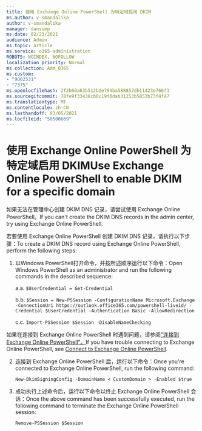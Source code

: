 ```yaml
---
title: 使用 Exchange Online PowerShell 为特定域启用 DKIM
ms.author: v-smandalika
author: v-smandalika
manager: dansimp
ms.date: 02/23/2021
audience: Admin
ms.topic: article
ms.service: o365-administration
ROBOTS: NOINDEX, NOFOLLOW
localization_priority: Normal
ms.collection: Adm_O365
ms.custom:
- "9002531"
- "7375"
ms.openlocfilehash: 2f2b60a63b512bde794ba588852db11423e766f3
ms.sourcegitcommit: 78fe9f33438cb0c19f0dab31253b5853b73f4f47
ms.translationtype: MT
ms.contentlocale: zh-CN
ms.lasthandoff: 03/05/2021
ms.locfileid: "50500669"
---
```

# <a name="use-exchange-online-powershell-to-enable-dkim-for-a-specific-domain"></a><span data-ttu-id="6201f-102">使用 Exchange Online PowerShell 为特定域启用 DKIM</span><span class="sxs-lookup"><span data-stu-id="6201f-102">Use Exchange Online PowerShell to enable DKIM for a specific domain</span></span>

<span data-ttu-id="6201f-103">如果无法在管理中心创建 DKIM DNS 记录，请尝试使用 Exchange Online PowerShell。</span><span class="sxs-lookup"><span data-stu-id="6201f-103">If you can't create the DKIM DNS records in the admin center, try using Exchange Online PowerShell.</span></span> 

<span data-ttu-id="6201f-104">若要使用 Exchange Online PowerShell 创建 DKIM DNS 记录，请执行以下步骤：</span><span class="sxs-lookup"><span data-stu-id="6201f-104">To create a DKIM DNS record using Exchange Online PowerShell, perform the following steps:</span></span>

1. <span data-ttu-id="6201f-105">以Windows PowerShell打开命令，并按所述顺序运行以下命令：</span><span class="sxs-lookup"><span data-stu-id="6201f-105">Open Windows PowerShell as an administrator and run the following commands in the described sequence:</span></span>

    <span data-ttu-id="6201f-106">a.</span><span class="sxs-lookup"><span data-stu-id="6201f-106">a.</span></span> `$UserCredential = Get-Credential`

    <span data-ttu-id="6201f-107">b.</span><span class="sxs-lookup"><span data-stu-id="6201f-107">b.</span></span> `$Session = New-PSSession -ConfigurationName Microsoft.Exchange -ConnectionUri https://outlook.office365.com/powershell-liveid/ -Credential $UserCredential -Authentication Basic -AllowRedirection`

    <span data-ttu-id="6201f-108">c.</span><span class="sxs-lookup"><span data-stu-id="6201f-108">c.</span></span> `Import-PSSession $Session -DisableNameChecking`
    
<span data-ttu-id="6201f-109">如果在连接到 Exchange Online PowerShell 时遇到问题，请参阅["连接到 Exchange Online PowerShell"。](https://docs.microsoft.com/powershell/exchange/connect-to-exchange-online-powershell)</span><span class="sxs-lookup"><span data-stu-id="6201f-109">If you have trouble connecting to Exchange Online PowerShell, see [Connect to Exchange Online PowerShell](https://docs.microsoft.com/powershell/exchange/connect-to-exchange-online-powershell).</span></span>

2. <span data-ttu-id="6201f-110">连接到 Exchange Online PowerShell 后，运行以下命令：</span><span class="sxs-lookup"><span data-stu-id="6201f-110">Once you're connected to Exchange Online PowerShell, run the following command:</span></span>

    `New-DkimSigningConfig -DomainName < CustomDomain > -Enabled $true`

3. <span data-ttu-id="6201f-111">成功执行上述命令后，运行以下命令以终止 Exchange Online PowerShell 会话：</span><span class="sxs-lookup"><span data-stu-id="6201f-111">Once the above command has been successfully executed, run the following command to terminate the Exchange Online PowerShell session:</span></span>

    `Remove-PSSession $Session` 




